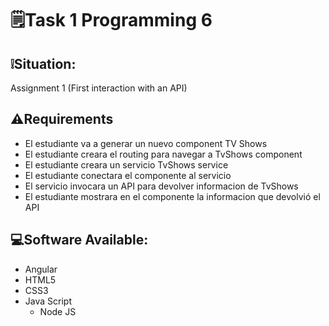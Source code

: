 # 🗒️Task 1 Programming 6
## ❕Situation:
Assignment 1 (First interaction with an API)
## ⚠️Requirements
- El estudiante va a generar un nuevo component TV Shows
- El estudiante creara el routing para navegar a TvShows component
- El estudiante creara un servicio TvShows service
- El estudiante conectara el componente al servicio
- El servicio invocara un API para devolver informacion de TvShows
- El estudiante mostrara en el componente la informacion que devolvió el API
## 💻Software Available:
- Angular
- HTML5
- CSS3
- Java Script
    - Node JS

